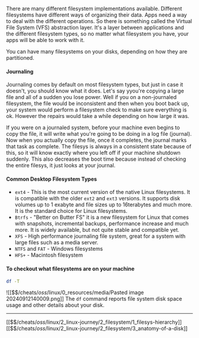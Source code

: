 There are many different filesystem implementations available. 
Different filesystems have different ways of organizing their data.
Apps need a way to deal with the different operations. 
So there is something called the Virtual File System (VFS) abstraction layer.
It's a layer between applications and the different filesystem types, 
so no matter what filesystem you have, your apps will be able to work with it.

You can have many filesystems on your disks, depending on how they are partitioned.

#### Journaling
Journaling comes by default on most filesystem types, 
but just in case it doesn't, you should know what it does. 
Let's say yyou're copying a large file and all of a sudden you lose power. 
Well if you on a non-journaled filesystem, 
the file would be inconsistent and then when you boot back up, 
your system would perform a filesystem check to make sure everything is ok. 
However the repairs would take a while depending on how large it was. 

If you were on a journaled system, before your machine even begins to copy the file,
it will write what you're going to be doing in a log file (journal).
Now when you actually copy the file, 
once it completes, the journal marks that task as complete. 
The filesys is always in a consistent state because of this, 
so it will know exactly where you left off if your machine shutdown suddenly.
This also decreases the boot time because instead of checking the entire filesys,
it just looks at your journal. 

#### Common Desktop Filesystem Types
- `ext4` - This is the most current version of the native Linux filesystems. It is compatible with the older `ext2` and `ext3` versions. It supports disk volumes up to 1 exabyte and file sizes up to 16terabytes and much more. It is the standard choice for Linux filesystems.
- `Btrfs` - "Better on Butter FS" it is a new filesystem for Linux that comes with snapshots, incremental backups, performance increase and much more. It is widely available, but not quite stable and compatible yet.
- `XFS` - High performance journaling file system, great for a system with large files such as a media server. 
- `NTFS` and `FAT` - Windows filesystems
- `HFS+` - Macintosh filesystem

#### To checkout what filesystems are on your machine

``` bash
df -T
```

![[$$$/$cheats/$oss/$linux/0_resources/media/Pasted image 20240912140009.png]]
The `df` command reports file system disk space usage and other details about your disk.

---
[[$$$/$cheats/$oss/$linux/2_linux-journey/2_filesystem/1_filesys-hierarchy]]
[[$$$/$cheats/$oss/$linux/2_linux-journey/2_filesystem/3_anatomy-of-a-disk]]
